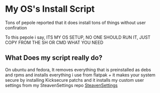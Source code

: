 # My OS's Install Script

Tons of pepole reported that it does install tons of things without user confiration


To this pepole i say, ITS MY OS SETUP, NO ONE SHOULD RUN IT, JUST COPY FROM THE SH OR CMD WHAT YOU NEED


## What Does my script really do?


On ubuntu and fedora, It removes everything that is preinstalled as debs and rpms and installs everything i use from flatpak + it makes your system secure by installing Kicksecure patchs and it installs my custom user settings from my SteavenSettings repo
[SteavenSettings](https://github.com/SteavenGamerYT/SteavenSettings) 